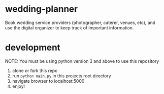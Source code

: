 # wedding-planner
Book wedding service providers (photographer, caterer, venues, etc), and use the digital organizer to keep track of important information.

# development
NOTE: You must be using python version 3 and above to use this repository
1. clone or fork this repo
2. run `python main.py` in this projects root directory
3. navigate browser to localhost:5000
4. enjoy!
